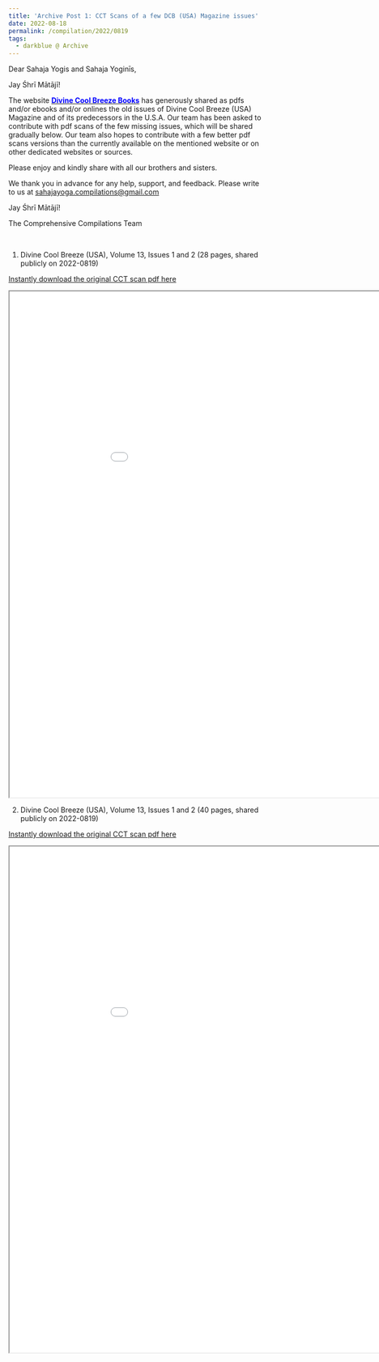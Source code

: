 ```yaml
---
title: 'Archive Post 1: CCT Scans of a few DCB (USA) Magazine issues'
date: 2022-08-18
permalink: /compilation/2022/0819
tags:
  - darkblue @ Archive
---
```


Dear Sahaja Yogis and Sahaja Yoginīs,

Jay Śhrī Mātājī!

The website <a href="https://www.divinecoolbreeze.com/collection/magazines"> <font color="blue"><b>Divine Cool Breeze Books</b></font></a> has generously shared as pdfs and/or ebooks and/or onlines the old issues of Divine Cool Breeze (USA) Magazine and of its predecessors in the U.S.A. Our team has been asked to contribute with pdf scans of the few missing issues, which will be shared gradually below. Our team also hopes to contribute with a few better pdf scans versions than the currently available on the mentioned website or on other dedicated websites or sources. 

Please enjoy and kindly share with all our brothers and sisters.

We thank you in advance for any help, support, and feedback. Please write to us at sahajayoga.compilations@gmail.com

Jay Śhrī Mātājī!

The Comprehensive Compilations Team

<br>

1. Divine Cool Breeze (USA), Volume 13, Issues 1 and 2 (28 pages, shared publicly on 2022-0819)

[Instantly download the original CCT scan pdf here](https://bit.ly/3pu4xwO)

<iframe src="/pdf/?usedownload=true#/files/DCB_13-1-2-compressed_CCT_Scans_Collection.pdf" width="1000px" height="1000px"></iframe>

<br>

2. Divine Cool Breeze (USA), Volume 13, Issues 1 and 2 (40 pages, shared publicly on 2022-0819)

[Instantly download the original CCT scan pdf here](https://bit.ly/3Civprf)

<iframe src="/pdf/?usedownload=true#/files/DCB_13-1-2-compressed_CCT_Scans_Collection.pdf" width="1000px" height="1000px"></iframe>